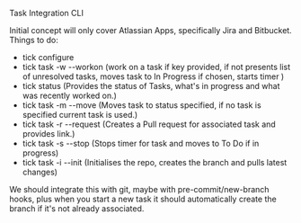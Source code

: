 
Task Integration CLI


Initial concept will only cover Atlassian Apps, specifically Jira and Bitbucket. Things to do:
 - tick configure 
 - tick task -w --workon <TASK> (work on a task if key provided, if not presents list of unresolved tasks, moves task
to In Progress if chosen, starts timer )
 - tick status (Provides the status of Tasks, what's in progress and what was recently worked on.)
 - tick task -m --move <STATUS> <TASK> (Moves task to status specified, if no task is specified current task is used.)
 - tick task -r --request <TASK> (Creates a Pull request for associated task and provides link.)
 - tick task -s --stop <TASK> (Stops timer for task and moves to To Do if in progress)
 - tick task -i --init <TASK> (Initialises the repo, creates the branch and pulls latest changes)

We should integrate this with git, maybe with pre-commit/new-branch hooks, plus when you start a new task it should 
automatically create the branch if it's not already associated.

